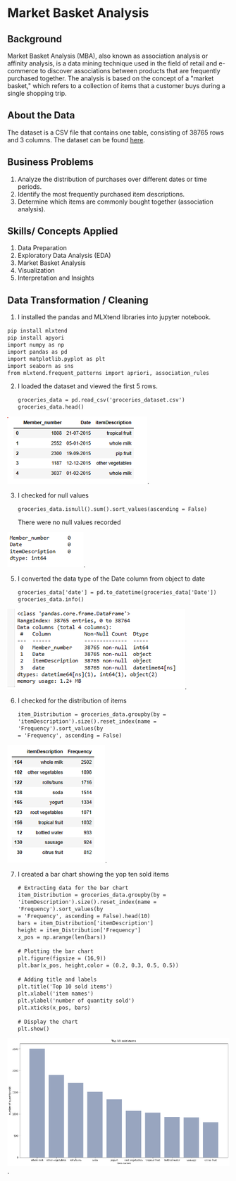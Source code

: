 # Market Basket Analysis 
## Background
Market Basket Analysis (MBA), also known as association analysis or affinity analysis, is a data mining technique used in the field of retail and e-commerce to discover associations between products that are frequently purchased together. The analysis is based on the concept of a "market basket," which refers to a collection of items that a customer buys during a single shopping trip.
## About the Data
The dataset is a CSV file that contains one table, consisting of 38765 rows and 3 columns. The dataset can be found [here](Groceries_dataset.csv).
## Business Problems
1. Analyze the distribution of purchases over different dates or time periods.
2. Identify the most frequently purchased item descriptions.
3. Determine which items are commonly bought together (association analysis).

## Skills/ Concepts Applied
1. Data Preparation
2. Exploratory Data Analysis (EDA)
3. Market Basket Analysis
4. Visualization
5. Interpretation and Insights

## Data Transformation / Cleaning
1. I installed the pandas and MLXtend libraries into jupyter notebook.
```
pip install mlxtend 
pip install apyori
import numpy as np
import pandas as pd
import matplotlib.pyplot as plt
import seaborn as sns
from mlxtend.frequent_patterns import apriori, association_rules
```

2. I loaded the dataset and viewed the first 5 rows.

   ```
   groceries_data = pd.read_csv('groceries_dataset.csv')
   groceries_data.head()
   ```
 
 ![](groceries_head.PNG).
 
3. I checked for null values
   ```
   groceries_data.isnull().sum().sort_values(ascending = False)
   ```
   There were no null values recorded

![](is_null.PNG).

5. I converted the data type of the Date column from object to date
   ```
   groceries_data['date'] = pd.to_datetime(groceries_data['Date'])
   groceries_data.info()
   ```

![](date_time.PNG).

6. I checked for the distribution of items
   ```
   item_Distribution = groceries_data.groupby(by = 
   'itemDescription').size().reset_index(name = 'Frequency').sort_values(by  
   = 'Frequency', ascending = False)
   ```

![](item_distribution.PNG).

7. I created a bar chart showing the yop ten sold items
   ```
   # Extracting data for the bar chart
   item_Distribution = groceries_data.groupby(by = 
   'itemDescription').size().reset_index(name = 'Frequency').sort_values(by  
   = 'Frequency', ascending = False).head(10)
   bars = item_Distribution['itemDescription']
   height = item_Distribution['Frequency']
   x_pos = np.arange(len(bars))

   # Plotting the bar chart
   plt.figure(figsize = (16,9))
   plt.bar(x_pos, height,color = (0.2, 0.3, 0.5, 0.5))

   # Adding title and labels
   plt.title('Top 10 sold items')
   plt.xlabel('item names')
   plt.ylabel('number of quantity sold')
   plt.xticks(x_pos, bars)
   
   # Display the chart
   plt.show()
   ```

![](top_sold_items.png).

   

   
   
   

   

